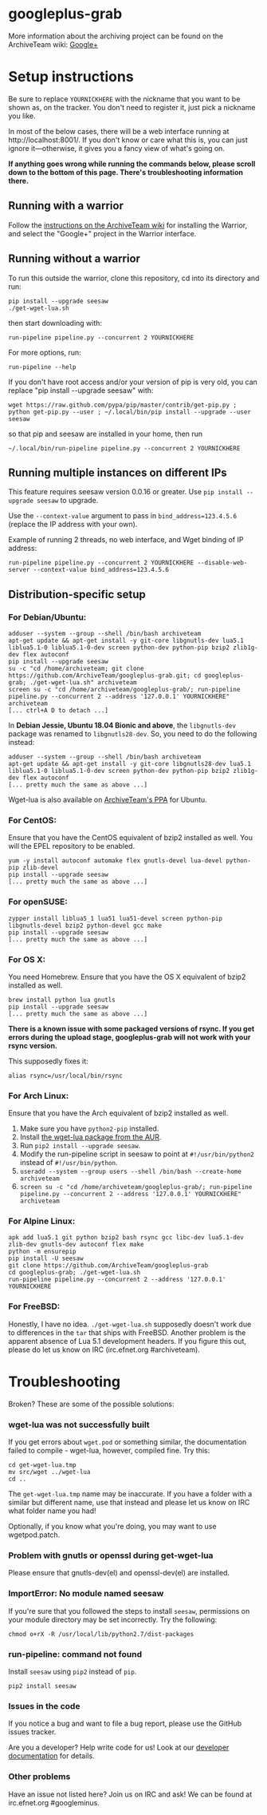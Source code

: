 googleplus-grab
=============

More information about the archiving project can be found on the ArchiveTeam wiki: [Google+](http://archiveteam.org/index.php?title=Google+)

Setup instructions
=========================

Be sure to replace `YOURNICKHERE` with the nickname that you want to be shown as, on the tracker. You don't need to register it, just pick a nickname you like.

In most of the below cases, there will be a web interface running at http://localhost:8001/. If you don't know or care what this is, you can just ignore it—otherwise, it gives you a fancy view of what's going on.

**If anything goes wrong while running the commands below, please scroll down to the bottom of this page. There's troubleshooting information there.**

Running with a warrior
-------------------------

Follow the [instructions on the ArchiveTeam wiki](http://archiveteam.org/index.php?title=Warrior) for installing the Warrior, and select the "Google+" project in the Warrior interface.

Running without a warrior
-------------------------
To run this outside the warrior, clone this repository, cd into its directory and run:

    pip install --upgrade seesaw
    ./get-wget-lua.sh

then start downloading with:

    run-pipeline pipeline.py --concurrent 2 YOURNICKHERE

For more options, run:

    run-pipeline --help

If you don't have root access and/or your version of pip is very old, you can replace "pip install --upgrade seesaw" with:

    wget https://raw.github.com/pypa/pip/master/contrib/get-pip.py ; python get-pip.py --user ; ~/.local/bin/pip install --upgrade --user seesaw

so that pip and seesaw are installed in your home, then run

    ~/.local/bin/run-pipeline pipeline.py --concurrent 2 YOURNICKHERE

Running multiple instances on different IPs
-------------------------------------------

This feature requires seesaw version 0.0.16 or greater. Use `pip install --upgrade seesaw` to upgrade.

Use the `--context-value` argument to pass in `bind_address=123.4.5.6` (replace the IP address with your own).

Example of running 2 threads, no web interface, and Wget binding of IP address:

    run-pipeline pipeline.py --concurrent 2 YOURNICKHERE --disable-web-server --context-value bind_address=123.4.5.6

Distribution-specific setup
-------------------------
### For Debian/Ubuntu:

    adduser --system --group --shell /bin/bash archiveteam
    apt-get update && apt-get install -y git-core libgnutls-dev lua5.1 liblua5.1-0 liblua5.1-0-dev screen python-dev python-pip bzip2 zlib1g-dev flex autoconf
    pip install --upgrade seesaw
    su -c "cd /home/archiveteam; git clone https://github.com/ArchiveTeam/googleplus-grab.git; cd googleplus-grab; ./get-wget-lua.sh" archiveteam
    screen su -c "cd /home/archiveteam/googleplus-grab/; run-pipeline pipeline.py --concurrent 2 --address '127.0.0.1' YOURNICKHERE" archiveteam
    [... ctrl+A D to detach ...]

In __Debian Jessie, Ubuntu 18.04 Bionic and above__, the `libgnutls-dev` package was renamed to `libgnutls28-dev`. So, you need to do the following instead:

    adduser --system --group --shell /bin/bash archiveteam
    apt-get update && apt-get install -y git-core libgnutls28-dev lua5.1 liblua5.1-0 liblua5.1-0-dev screen python-dev python-pip bzip2 zlib1g-dev flex autoconf
    [... pretty much the same as above ...]

Wget-lua is also available on [ArchiveTeam's PPA](https://launchpad.net/~archiveteam/+archive/wget-lua) for Ubuntu.

### For CentOS:

Ensure that you have the CentOS equivalent of bzip2 installed as well. You will the EPEL repository to be enabled.

    yum -y install autoconf automake flex gnutls-devel lua-devel python-pip zlib-devel
    pip install --upgrade seesaw
    [... pretty much the same as above ...]

### For openSUSE:

    zypper install liblua5_1 lua51 lua51-devel screen python-pip libgnutls-devel bzip2 python-devel gcc make
    pip install --upgrade seesaw
    [... pretty much the same as above ...]

### For OS X:

You need Homebrew. Ensure that you have the OS X equivalent of bzip2 installed as well.

    brew install python lua gnutls
    pip install --upgrade seesaw
    [... pretty much the same as above ...]

**There is a known issue with some packaged versions of rsync. If you get errors during the upload stage, googleplus-grab will not work with your rsync version.**

This supposedly fixes it:

    alias rsync=/usr/local/bin/rsync

### For Arch Linux:

Ensure that you have the Arch equivalent of bzip2 installed as well.

1. Make sure you have `python2-pip` installed.
2. Install [the wget-lua package from the AUR](https://aur.archlinux.org/packages/wget-lua/). 
3. Run `pip2 install --upgrade seesaw`.
4. Modify the run-pipeline script in seesaw to point at `#!/usr/bin/python2` instead of `#!/usr/bin/python`.
5. `useradd --system --group users --shell /bin/bash --create-home archiveteam`
6. `screen su -c "cd /home/archiveteam/googleplus-grab/; run-pipeline pipeline.py --concurrent 2 --address '127.0.0.1' YOURNICKHERE" archiveteam`

### For Alpine Linux:

    apk add lua5.1 git python bzip2 bash rsync gcc libc-dev lua5.1-dev zlib-dev gnutls-dev autoconf flex make
    python -m ensurepip
    pip install -U seesaw
    git clone https://github.com/ArchiveTeam/googleplus-grab
    cd googleplus-grab; ./get-wget-lua.sh
    run-pipeline pipeline.py --concurrent 2 --address '127.0.0.1' YOURNICKHERE

### For FreeBSD:

Honestly, I have no idea. `./get-wget-lua.sh` supposedly doesn't work due to differences in the `tar` that ships with FreeBSD. Another problem is the apparent absence of Lua 5.1 development headers. If you figure this out, please do let us know on IRC (irc.efnet.org #archiveteam).

Troubleshooting
=========================

Broken? These are some of the possible solutions:

### wget-lua was not successfully built

If you get errors about `wget.pod` or something similar, the documentation failed to compile - wget-lua, however, compiled fine. Try this:

    cd get-wget-lua.tmp
    mv src/wget ../wget-lua
    cd ..

The `get-wget-lua.tmp` name may be inaccurate. If you have a folder with a similar but different name, use that instead and please let us know on IRC what folder name you had!

Optionally, if you know what you're doing, you may want to use wgetpod.patch.

### Problem with gnutls or openssl during get-wget-lua

Please ensure that gnutls-dev(el) and openssl-dev(el) are installed.

### ImportError: No module named seesaw

If you're sure that you followed the steps to install `seesaw`, permissions on your module directory may be set incorrectly. Try the following:

    chmod o+rX -R /usr/local/lib/python2.7/dist-packages

### run-pipeline: command not found

Install `seesaw` using `pip2` instead of `pip`.

    pip2 install seesaw

### Issues in the code

If you notice a bug and want to file a bug report, please use the GitHub issues tracker.

Are you a developer? Help write code for us! Look at our [developer documentation](http://archiveteam.org/index.php?title=Dev) for details.

### Other problems

Have an issue not listed here? Join us on IRC and ask! We can be found at irc.efnet.org #googleminus.

